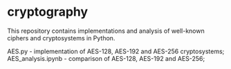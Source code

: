 # cryptography
This repository contains implementations and analysis of well-known ciphers and cryptosystems in Python.

AES.py - implementation of AES-128, AES-192 and AES-256 cryptosystems; \
AES_analysis.ipynb - comparison of AES-128, AES-192 and AES-256;
